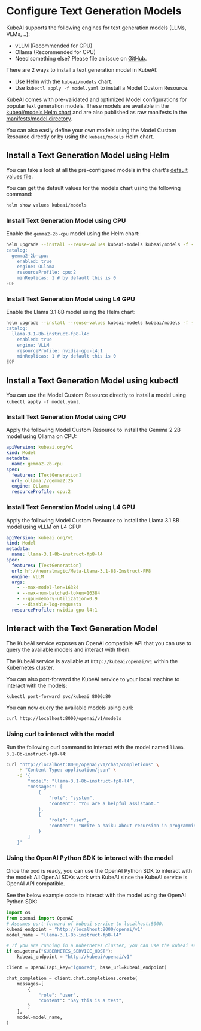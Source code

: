 # Configure Text Generation Models

KubeAI supports the following engines for text generation models (LLMs, VLMs, ..):

- vLLM (Recommended for GPU)
- Ollama (Recommended for CPU)
- Need something else? Please file an issue on [GitHub](https://github.com/substratusai/kubeai).

There are 2 ways to install a text generation model in KubeAI:
- Use Helm with the `kubeai/models` chart.
- Use `kubectl apply -f model.yaml` to install a Model Custom Resource.

KubeAI comes with pre-validated and optimized Model configurations for popular text generation models. These models are available in the
[kubeai/models Helm chart](https://github.com/substratusai/kubeai/tree/main/charts/models)
and are also published as raw manifests in the
[manifests/model directory](https://github.com/substratusai/kubeai/tree/main/manifests/models).

You can also easily define your own models using the Model Custom Resource directly or by using the `kubeai/models` Helm chart.

## Install a Text Generation Model using Helm

You can take a look at all the pre-configured models in the chart's [default values file](https://github.com/substratusai/kubeai/blob/main/charts/models/values.yaml).

You can get the default values for the models chart using the following command:
```bash
helm show values kubeai/models
```

### Install Text Generation Model using CPU

Enable the `gemma2-2b-cpu` model using the Helm chart:

```bash
helm upgrade --install --reuse-values kubeai-models kubeai/models -f - <<EOF
catalog:
  gemma2-2b-cpu:
    enabled: true
    engine: OLlama
    resourceProfile: cpu:2
    minReplicas: 1 # by default this is 0
EOF
```

### Install Text Generation Model using L4 GPU

Enable the Llama 3.1 8B model using the Helm chart:

```bash
helm upgrade --install --reuse-values kubeai-models kubeai/models -f - <<EOF
catalog:
  llama-3.1-8b-instruct-fp8-l4:
    enabled: true
    engine: VLLM
    resourceProfile: nvidia-gpu-l4:1
    minReplicas: 1 # by default this is 0
EOF
```

## Install a Text Generation Model using kubectl
You can use the Model Custom Resource directly to install a model using `kubectl apply -f model.yaml`.

### Install Text Generation Model using CPU

Apply the following Model Custom Resource to install the Gemma 2 2B model using Ollama on CPU:
```yaml
apiVersion: kubeai.org/v1
kind: Model
metadata:
  name: gemma2-2b-cpu
spec:
  features: [TextGeneration]
  url: ollama://gemma2:2b
  engine: OLlama
  resourceProfile: cpu:2
```

### Install Text Generation Model using L4 GPU

Apply the following Model Custom Resource to install the Llama 3.1 8B model using vLLM on L4 GPU:
```yaml
apiVersion: kubeai.org/v1
kind: Model
metadata:
  name: llama-3.1-8b-instruct-fp8-l4
spec:
  features: [TextGeneration]
  url: hf://neuralmagic/Meta-Llama-3.1-8B-Instruct-FP8
  engine: VLLM
  args:
    - --max-model-len=16384
    - --max-num-batched-token=16384
    - --gpu-memory-utilization=0.9
    - --disable-log-requests
  resourceProfile: nvidia-gpu-l4:1
```

## Interact with the Text Generation Model
The KubeAI service exposes an OpenAI compatible API that you can use to query the available models and interact with them.

The KubeAI service is available at `http://kubeai/openai/v1` within the Kubernetes cluster.

You can also port-forward the KubeAI service to your local machine to interact with the models:

```bash
kubectl port-forward svc/kubeai 8000:80
```

You can now query the available models using curl:

```bash
curl http://localhost:8000/openai/v1/models
```

### Using curl to interact with the model

Run the following curl command to interact with the model named `llama-3.1-8b-instruct-fp8-l4`:
```bash
curl "http://localhost:8000/openai/v1/chat/completions" \
    -H "Content-Type: application/json" \
    -d '{
        "model": "llama-3.1-8b-instruct-fp8-l4",
        "messages": [
            {
                "role": "system",
                "content": "You are a helpful assistant."
            },
            {
                "role": "user",
                "content": "Write a haiku about recursion in programming."
            }
        ]
    }'
```

### Using the OpenAI Python SDK to interact with the model
Once the pod is ready, you can use the OpenAI Python SDK to interact with the model:
All OpenAI SDKs work with KubeAI since the KubeAI service is OpenAI API compatible.

See the below example code to interact with the model using the OpenAI Python SDK:
```python
import os
from openai import OpenAI
# Assumes port-forward of kubeai service to localhost:8000.
kubeai_endpoint = "http://localhost:8000/openai/v1"
model_name = "llama-3.1-8b-instruct-fp8-l4"

# If you are running in a Kubernetes cluster, you can use the kubeai service endpoint.
if os.getenv("KUBERNETES_SERVICE_HOST"):
    kubeai_endpoint = "http://kubeai/openai/v1"

client = OpenAI(api_key="ignored", base_url=kubeai_endpoint)

chat_completion = client.chat.completions.create(
    messages=[
        {
            "role": "user",
            "content": "Say this is a test",
        }
    ],
    model=model_name,
)
```
